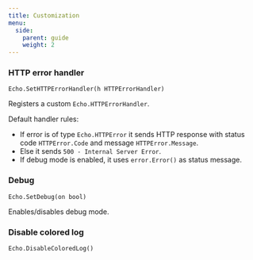 ```yaml
---
title: Customization
menu:
  side:
    parent: guide
    weight: 2
---
```


### HTTP error handler

`Echo.SetHTTPErrorHandler(h HTTPErrorHandler)`

Registers a custom `Echo.HTTPErrorHandler`.

Default handler rules:

- If error is of type `Echo.HTTPError` it sends HTTP response with status code `HTTPError.Code`
and message `HTTPError.Message`.
- Else it sends `500 - Internal Server Error`.
- If debug mode is enabled, it uses `error.Error()` as status message.

### Debug

`Echo.SetDebug(on bool)`

Enables/disables debug mode.

### Disable colored log

`Echo.DisableColoredLog()`
